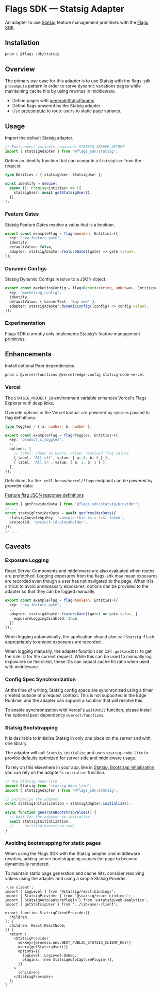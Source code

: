 # Flags SDK — Statsig Adapter

An adapter to use [Statsig](https://github.com/statsig/statsig-node-lite) feature management primitives with the [Flags SDK](https://flags-sdk.dev/).

## Installation

```bash
pnpm i @flags_sdk/statsig
```

## Overview

The primary use case for this adapter is to use Statsig with the flags-sdk `precompute` pattern
in order to serve dynamic variations pages while maintaining cache hits by using rewrites in middleware.

- Define pages with [generateStaticParams](https://nextjs.org/docs/app/api-reference/functions/generate-static-params#all-paths-at-runtime)
- Define flags powered by the Statsig adapter
- Use [precompute](https://flags-sdk.dev/concepts/precompute#export-flags-to-be-precomputed) to route users to static page variants.

## Usage

Import the default Statsig adapter.

```ts
// Environment variable required: STATSIG_SERVER_SECRET
import { statsigAdapter } from '@flags_sdk/statsig';
```

Define an identify function that can compute a `StatsigUser` from the request.

```ts
type Entities = { statsigUser: StatsigUser };

const identify = dedupe(
  async (): Promise<Entities> => ({
    statsigUser: await getStatsigUser(),
  }),
);
```

### Feature Gates

Statsig Feature Gates resolve a value that is a boolean.

```ts
export const exampleFlag = flag<boolean, Entities>({
  key: 'new_feature_gate',
  identify,
  defaultValue: false,
  adapter: statsigAdapter.featureGate((gate) => gate.value),
});
```

### Dynamic Configs

Statsig Dynamic Configs resolve to a JSON object.

```ts
export const marketingConfig = flag<Record<string, unknown>, Entities>({
  key: 'marketing_config',
  identify,
  defaultValue: { bannerText: 'Buy now' },
  adapter: statsigAdapter.dynamicConfig((config) => config.value),
});
```

### Experimentation

Flags SDK currently only implements Statsig's feature management primitives.

## Enhancements

Install optional Peer dependencies

```bash
pnpm i @vercel/functions @vercel/edge-config statsig-node-vercel
```

### Vercel

The `STATSIG_PROJECT_ID` environment variable enhances Vercel's Flags Explorer with deep links.

Override options in the Vercel toolbar are powered by `options` passed to flag definitions:

```ts
type Toggles = { a: number; b: number };

export const exampleFlag = flag<Toggles, Entities>({
  key: 'product_x_toggles',
  // ...
  options: [
    // label: shown to users; value: resolved flag values
    { label: 'All off', value: { a: 0, b: 0 } },
    { label: 'All on', value: { a: 1, b: 1 } },
  ],
});
```

Definitions for the `.well-known/vercel/flags` endpoint can be powered by provider data:

[Feature flag JSON response definitions](https://vercel.com/docs/workflow-collaboration/feature-flags/supporting-feature-flags#valid-json-response)

```ts
import { getProviderData } from '@flags_sdk/statsig/provider';
// ...
const statsigProviderData = await getProviderData({
  statsigConsoleApiKey: 'console-this-is-a-test-token',
  projectId: 'project-id-placeholder',
});
// ...
```

## Caveats

### Exposure Logging

React Server Components and middleware are also evaluated when routes are prefetched. Logging exposures from the flags-sdk may mean exposures are recorded
even though a user has not navigated to the page. When it is critical to avoid unnecessary exposures, options can be provided to the adapter so that they
can be logged manually.

```ts
export const exampleFlag = flag<boolean, Entities>({
  key: "new_feature_gate",
  ...
  adapter: statsigAdapter.featureGate((gate) => gate.value, {
    exposureLoggingDisabled: true,
  })
});
```

When logging automatically, the application should also call `Statsig.flush` appropriately to ensure exposures are recorded.

When logging manually, the adapter function can call `.getRuleID()` to get the rule ID for the current request.
While this can be used to manually log exposures on the client, these IDs can impact cache hit ratio when used with middleware.

### Config Spec Synchronization

At the time of writing, Statsig config specs are synchronized using a timer created outside of a request context. This is not supported in the Edge Runtime,
and the adapter can support a solution that will resolve this.

To enable synchronization with Vercel's `waitUntil` function, please install the optional peer dependency `@vercel/functions`.

### Statsig Bootstrapping

It is desirable to initialize Statsig in only one place on the server and with one library.

The adapter will call `Statsig.initialize` and uses `statsig-node-lite` to provide defaults optimized for server side and middleware usage.

To rely on this elsewhere in your app, like in [Statsig: Bootstrap Initialization](https://docs.statsig.com/client/concepts/initialize/#2-bootstrap-initialization),
you can rely on the adapter's `initialize` function.

```ts
// Use statsig-node-lite
import Statsig from 'statsig-node-lite';
import { statsigAdapter } from '@flags_sdk/statsig';

// Initialize the adapter
const statsigInitialization = statsigAdapter.initialize();

async function generateBootstrapValues() {
  // Wait for the adapter to initialize
  await statsigInitialization;
  // ... existing bootstrap code
}
```

### Avoiding bootstrapping for static pages

When using the Flags SDK with the Statsig adapter and middleware rewrites, adding server bootstrapping causes the page to become dynamically rendered.

To maintain static page generation and cache hits, consider resolving values using the adapter and using a simple Statsig Provider.

```tsx
'use client';
import { LogLevel } from '@statsig/react-bindings';
import { StatsigProvider } from '@statsig/react-bindings';
import { StatsigAutoCapturePlugin } from '@statsig/web-analytics';
import { getStatsigUser } from '../lib/user-client';

export function StatsigClientProvider({
  children,
}: {
  children: React.ReactNode;
}) {
  return (
    <StatsigProvider
      sdkKey={process.env.NEXT_PUBLIC_STATSIG_CLIENT_KEY!}
      user={getStatsigUser()}
      options={{
        logLevel: LogLevel.Debug,
        plugins: [new StatsigAutoCapturePlugin()],
      }}
    >
      {children}
    </StatsigProvider>
  );
}
```
